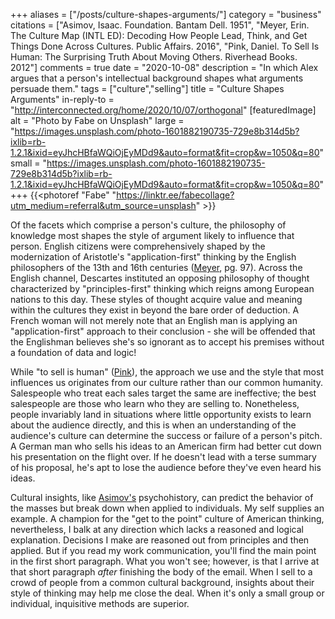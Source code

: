 +++
aliases = ["/posts/culture-shapes-arguments/"]
category = "business"
citations = ["Asimov, Isaac. Foundation. Bantam Dell. 1951", "Meyer, Erin. The Culture Map (INTL ED): Decoding How People Lead, Think, and Get Things Done Across Cultures. Public Affairs. 2016", "Pink, Daniel. To Sell Is Human: The Surprising Truth About Moving Others. Riverhead Books. 2012"]
comments = true
date = "2020-10-08"
description = "In which Alex argues that a person's intellectual background shapes what arguments persuade them."
tags = ["culture","selling"]
title = "Culture Shapes Arguments"
in-reply-to = "http://interconnected.org/home/2020/10/07/orthogonal"
[featuredImage]
  alt   = "Photo by Fabe on Unsplash"
  large = "https://images.unsplash.com/photo-1601882190735-729e8b314d5b?ixlib=rb-1.2.1&ixid=eyJhcHBfaWQiOjEyMDd9&auto=format&fit=crop&w=1050&q=80"
  small = "https://images.unsplash.com/photo-1601882190735-729e8b314d5b?ixlib=rb-1.2.1&ixid=eyJhcHBfaWQiOjEyMDd9&auto=format&fit=crop&w=1050&q=80"
+++
{{<photoref "Fabe" "https://linktr.ee/fabecollage?utm_medium=referral&utm_source=unsplash" >}}

Of the facets which comprise a person's culture, the philosophy of knowledge most shapes the style of argument likely to influence that person. English citizens were comprehensively shaped by the modernization of Aristotle's "application-first" thinking by the English philosophers of the 13th and 16th centuries ([Meyer](#citations), pg. 97). Across the English channel, Descartes instituted an opposing philosophy of thought characterized by "principles-first" thinking which reigns among European nations to this day. These styles of thought acquire value and meaning within the cultures they exist in beyond the bare order of deduction. A French woman will not merely note that an English man is applying an "application-first" approach to their conclusion - she will be offended that the Englishman believes she's so ignorant as to accept his premises without a foundation of data and logic!

While "to sell is human" ([Pink](#citations)), the approach we use and the style that most influences us originates from our culture rather than our common humanity. Salespeople who treat each sales target the same are ineffective; the best salespeople are those who learn who they are selling to. Nonetheless, people invariably land in situations where little opportunity exists to learn about the audience directly, and this is when an understanding of the audience's culture can determine the success or failure of a person's pitch. A German man who sells his ideas to an American firm had better cut down his presentation on the flight over. If he doesn't lead with a terse summary of his proposal, he's apt to lose the audience before they've even heard his ideas.

Cultural insights, like [Asimov's](#citations) psychohistory, can predict the behavior of the masses but break down when applied to individuals. My self supplies an example. A champion for the "get to the point" culture of American thinking, nevertheless, I balk at any direction which lacks a reasoned and logical explanation. Decisions I make are reasoned out from principles and then applied. But if you read my work communication, you'll find the main point in the first short paragraph. What you won't see; however, is that I arrive at that short paragraph _after_ finishing the body of the email. When I sell to a crowd of people from a common cultural background, insights about their style of thinking may help me close the deal. When it's only a small group or individual, inquisitive methods are superior.
